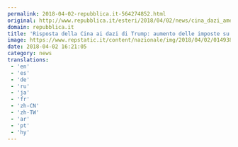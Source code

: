 ```yaml
---
permalink: 2018-04-02-repubblica.it-564274852.html
original: http://www.repubblica.it/esteri/2018/04/02/news/cina_dazi_america_trump_guerra_commerciale-192768417/?rss
domain: repubblica.it
title: 'Risposta della Cina ai dazi di Trump: aumento delle imposte su carne di maiale, vino e frutta'
image: https://www.repstatic.it/content/nazionale/img/2018/04/02/014938440-b454cd05-2be1-4e96-b03d-31c52c6a76fb.jpg
date: 2018-04-02 16:21:05
category: news
translations: 
 - 'en'
 - 'es'
 - 'de'
 - 'ru'
 - 'ja'
 - 'fr'
 - 'zh-CN'
 - 'zh-TW'
 - 'ar'
 - 'pt'
 - 'hy'
---
```


